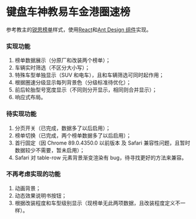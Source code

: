 # 键盘车神教易车金港圈速榜

参考教主的[锐思榜单](https://kbracer.github.io/)样式，使用[React](https://github.com/facebook/react/)和[Ant Design 组件](https://github.com/ant-design/ant-design/)实现。

### 实现功能

1. 榜单数据展示（分原厂和改装两个榜单）；
2. 车辆实时筛选（不区分大小写）；
3. 特殊车型单独显示（SUV 和电车），且和车辆筛选可同时起作用；
4. 根据圈速分级显示每列背景色（分级标准待优化）；
5. 前后轮胎型号宽度显示（不同则分开显示，相同则合并显示）；
6. 响应式布局。

### 待实现功能

1. 分页开关（已完成，数据多了以后启用）；
2. 榜单切换（已完成，两个榜单数据多了以后启用）；
3. 首行固定（因 Chrome 89.0.4350.0 以前版本 及 Safari 兼容性问题，且暂时数据较少不需要，暂未启用）；
4. Safari 对 table-row 元素背景渐变渲染有 bug，待寻找更好的方法来兼容。

### 不再考虑实现的功能

1. 动画背景；
2. 动态效果说明书按钮；
3. 根据改装程度和车型级别显示（现榜单无此两项数据，且改装程度定义不一样）。

